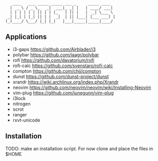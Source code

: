 ```
   ____   ___ _____ _____ ___ _     _____ ____  
  |  _ \ / _ \_   _|  ___|_ _| |   | ____/ ___| 
  | | | | | | || | | |_   | || |   |  _| \___ \ 
 _| |_| | |_| || | |  _|  | || |___| |___ ___) |
(_)____/ \___/ |_| |_|   |___|_____|_____|____/ 

```

## Applications

 - i3-gaps      https://github.com/Airblader/i3
 - polybar      https://github.com/jaagr/polybar
 - rofi         https://github.com/davatorium/rofi
 - rofi-calc	https://github.com/svenstaro/rofi-calc
 - compton      https://github.com/chjj/compton
 - dunst        https://github.com/dunst-project/dunst
 - xrandr       https://wiki.archlinux.org/index.php/Xrandr
 - neovim	https://github.com/neovim/neovim/wiki/Installing-Neovim
 - vim-plug	https://github.com/junegunn/vim-plug
 - i3lock
 - nitrogen
 - scrot
 - ranger
 - rxvt-unicode

## Installation

TODO: make an installation script. For now clone and place the files in $HOME
